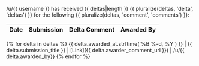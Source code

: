 /u/{{ username }} has received {{ deltas|length }}
{{ pluralize(deltas, 'delta', 'deltas') }} for the following
{{ pluralize(deltas, 'comment', 'comments') }}:

Date | Submission | Delta Comment | Awarded By
---- | ---------- | ------------- | ----------
{% for delta in deltas %}
{{ delta.awarded_at.strftime('%B %-d, %Y') }} | {{ delta.submission_title }} | [Link]({{ delta.awarder_comment_url }}) | /u/{{ delta.awarded_by}}
{% endfor %}
